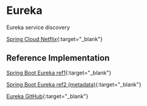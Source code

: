 # Eureka

Eureka service discovery

[Spring Cloud Netflix](https://cloud.spring.io/spring-cloud-netflix/reference/html/){:target="_blank"}


## Reference Implementation

[Spring Boot Eureka ref1](https://stackabuse.com/spring-cloud-service-discovery-with-eureka/){:target="_blank"}

[Spring Boot Eureka ref2 (metadata)](https://blog.codecentric.de/en/2018/01/spring-cloud-service-discovery-dynamic-metadata/){:target="_blank"}

[Eureka GitHub](https://github.com/Netflix/eureka){:target="_blank"}




